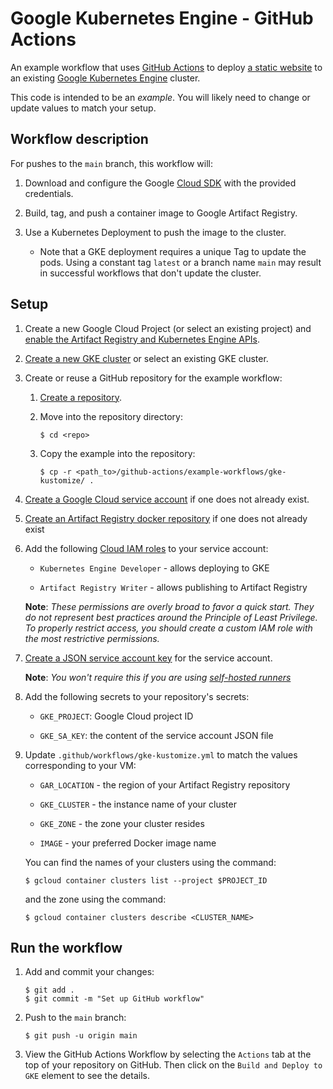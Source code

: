 # Google Kubernetes Engine - GitHub Actions

An example workflow that uses [GitHub Actions][actions] to deploy [a static
website](site/) to an existing [Google Kubernetes Engine][gke] cluster.

This code is intended to be an _example_. You will likely need to change or
update values to match your setup.

## Workflow description

For pushes to the `main` branch, this workflow will:

1.  Download and configure the Google [Cloud SDK][sdk] with the provided
    credentials.

1.  Build, tag, and push a container image to Google Artifact Registry.

1.  Use a Kubernetes Deployment to push the image to the cluster.

    - Note that a GKE deployment requires a unique Tag to update the pods. Using
      a constant tag `latest` or a branch name `main` may result in successful
      workflows that don't update the cluster.

## Setup

1.  Create a new Google Cloud Project (or select an existing project) and
    [enable the Artifact Registry and Kubernetes Engine APIs](https://console.cloud.google.com/flows/enableapi?apiid=artifactregistry.googleapis.com,container.googleapis.com).

1.  [Create a new GKE cluster][cluster] or select an existing GKE cluster.

1.  Create or reuse a GitHub repository for the example workflow:

    1.  [Create a repository](https://help.github.com/en/github/creating-cloning-and-archiving-repositories/creating-a-new-repository).

    1.  Move into the repository directory:

        ```
        $ cd <repo>
        ```

    1.  Copy the example into the repository:

        ```
        $ cp -r <path_to>/github-actions/example-workflows/gke-kustomize/ .
        ```

1.  [Create a Google Cloud service account][create-sa] if one does not already
    exist.

1.  [Create an Artifact Registry docker repository](https://cloud.google.com/artifact-registry/docs/docker/quickstart#gcloud) if one does not already exist

1.  Add the following [Cloud IAM roles][roles] to your service account:

    - `Kubernetes Engine Developer` - allows deploying to GKE

    - `Artifact Registry Writer` - allows publishing to Artifact Registry

    **Note**: *These permissions are overly broad to favor a quick start. They do not
    represent best practices around the Principle of Least Privilege. To
    properly restrict access, you should create a custom IAM role with the most
    restrictive permissions.*

1.  [Create a JSON service account key][create-key] for the service account.

    **Note**: *You won't require this if you are using [self-hosted runners](https://docs.github.com/en/actions/hosting-your-own-runners/about-self-hosted-runners)*

1.  Add the following secrets to your repository's secrets:

    - `GKE_PROJECT`: Google Cloud project ID

    - `GKE_SA_KEY`: the content of the service account JSON file

1.  Update `.github/workflows/gke-kustomize.yml` to match the values corresponding to your
    VM:

    - `GAR_LOCATION` - the region of your Artifact Registry repository

    - `GKE_CLUSTER` - the instance name of your cluster

    - `GKE_ZONE` - the zone your cluster resides

    - `IMAGE` - your preferred Docker image name

    You can find the names of your clusters using the command:

    ```
    $ gcloud container clusters list --project $PROJECT_ID
    ```

    and the zone using the command:

    ```
    $ gcloud container clusters describe <CLUSTER_NAME>
    ```

## Run the workflow

1.  Add and commit your changes:

    ```text
    $ git add .
    $ git commit -m "Set up GitHub workflow"
    ```

1.  Push to the `main` branch:

    ```text
    $ git push -u origin main
    ```

1.  View the GitHub Actions Workflow by selecting the `Actions` tab at the top
    of your repository on GitHub. Then click on the `Build and Deploy to GKE`
    element to see the details.

[actions]: https://help.github.com/en/categories/automating-your-workflow-with-github-actions
[cluster]: https://cloud.google.com/kubernetes-engine/docs/quickstart#create_cluster
[gke]: https://cloud.google.com/gke
[create-sa]: https://cloud.google.com/iam/docs/creating-managing-service-accounts
[create-key]: https://cloud.google.com/iam/docs/creating-managing-service-account-keys
[sdk]: https://cloud.google.com/sdk
[secrets]: https://help.github.com/en/actions/automating-your-workflow-with-github-actions/creating-and-using-encrypted-secrets
[roles]: https://cloud.google.com/iam/docs/granting-roles-to-service-accounts#granting_access_to_a_service_account_for_a_resource
